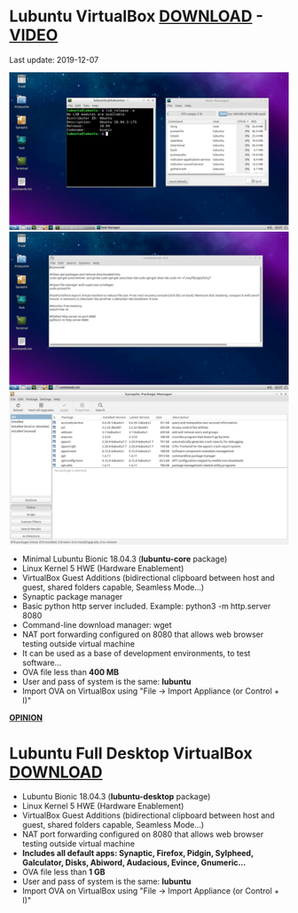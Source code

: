 # Lubuntu VirtualBox [DOWNLOAD](https://github.com/Virtual-Machines/Lubuntu-VirtualBox/releases/download/latest/LubuntuBionic.ova) - [VIDEO](https://www.youtube.com/watch?v=NAAUf0zA_iQ)
Last update: 2019-12-07

![Lubuntu](https://raw.githubusercontent.com/Virtual-Machines/Lubuntu-VirtualBox/master/lubuntu.png)
![Commands](https://raw.githubusercontent.com/Virtual-Machines/Lubuntu-VirtualBox/master/commands.png)
![Synaptic](https://raw.githubusercontent.com/Virtual-Machines/Lubuntu-VirtualBox/master/Synaptic.png)

- Minimal Lubuntu Bionic 18.04.3 (**lubuntu-core** package)
- Linux Kernel 5 HWE (Hardware Enablement)
- VirtualBox Guest Additions (bidirectional clipboard between host and guest, shared folders capable, Seamless Mode...)
- Synaptic package manager
- Basic python http server included. Example: python3 -m http.server 8080
- Command-line download manager: wget
- NAT port forwarding configured on 8080 that allows web browser testing outside virtual machine
- It can be used as a base of development environments, to test software...
- OVA file less than **400 MB**
- User and pass of system is the same: **lubuntu**
- Import OVA on VirtualBox using "File -> Import Appliance (or Control + I)"

[**OPINION**](https://github.com/Virtual-Machines/Lubuntu-VirtualBox/issues/1)

# Lubuntu Full Desktop VirtualBox [DOWNLOAD](https://github.com/Virtual-Machines/Lubuntu-VirtualBox/releases/download/latest/LubuntuBionicFull.ova)
- Lubuntu Bionic 18.04.3 (**lubuntu-desktop** package)
- Linux Kernel 5 HWE (Hardware Enablement)
- VirtualBox Guest Additions (bidirectional clipboard between host and guest, shared folders capable, Seamless Mode...)
- NAT port forwarding configured on 8080 that allows web browser testing outside virtual machine
- **Includes all default apps: Synaptic, Firefox, Pidgin, Sylpheed, Galculator, Disks, Abiword, Audacious, Evince, Gnumeric...**
- OVA file less than **1 GB**
- User and pass of system is the same: **lubuntu**
- Import OVA on VirtualBox using "File -> Import Appliance (or Control + I)"
